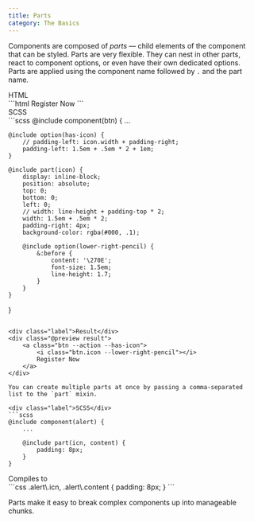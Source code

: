 ```yaml
---
title: Parts
category: The Basics
---
```


Components are composed of _parts_ — child elements of the component that can be styled. Parts are very flexible. They can nest in other parts, react to component options, or even have their own dedicated options. Parts are applied using the component name followed by `.` and the part name.

<div class="label">HTML</div>
```html
<a class="btn --action --has-icon">
    <i class="btn.icon"></i>
    Register Now
</a>
```

<div class="label">SCSS</div>
```scss
@include component(btn) {
    ...

    @include option(has-icon) {
        // padding-left: icon.width + padding-right;
        padding-left: 1.5em + .5em * 2 + 1em;
    }

    @include part(icon) {
        display: inline-block;
        position: absolute;
        top: 0;
        bottom: 0;
        left: 0;
        // width: line-height + padding-top * 2;
        width: 1.5em + .5em * 2;
        padding-right: 4px;
        background-color: rgba(#000, .1);

        @include option(lower-right-pencil) {
            &:before {
                content: '\270E';
                font-size: 1.5em;
                line-height: 1.7;
            }
        }
    }
}
```

<div class="label">Result</div>
<div class="@preview result">
    <a class="btn --action --has-icon">
        <i class="btn.icon --lower-right-pencil"></i>
        Register Now
    </a>
</div>

You can create multiple parts at once by passing a comma-separated list to the `part` mixin.

<div class="label">SCSS</div>
```scss
@include component(alert) {
    ...

    @include part(icn, content) {
        padding: 8px;
    }
}
```

<div class="label">Compiles to</div>
```css
.alert\.icn, .alert\.content {
    padding: 8px;
}
```

Parts make it easy to break complex components up into manageable chunks.
